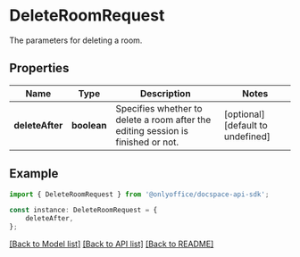 # DeleteRoomRequest

The parameters for deleting a room.

## Properties

Name | Type | Description | Notes
------------ | ------------- | ------------- | -------------
**deleteAfter** | **boolean** | Specifies whether to delete a room after the editing session is finished or not. | [optional] [default to undefined]

## Example

```typescript
import { DeleteRoomRequest } from '@onlyoffice/docspace-api-sdk';

const instance: DeleteRoomRequest = {
    deleteAfter,
};
```

[[Back to Model list]](../README.md#documentation-for-models) [[Back to API list]](../README.md#documentation-for-api-endpoints) [[Back to README]](../README.md)
